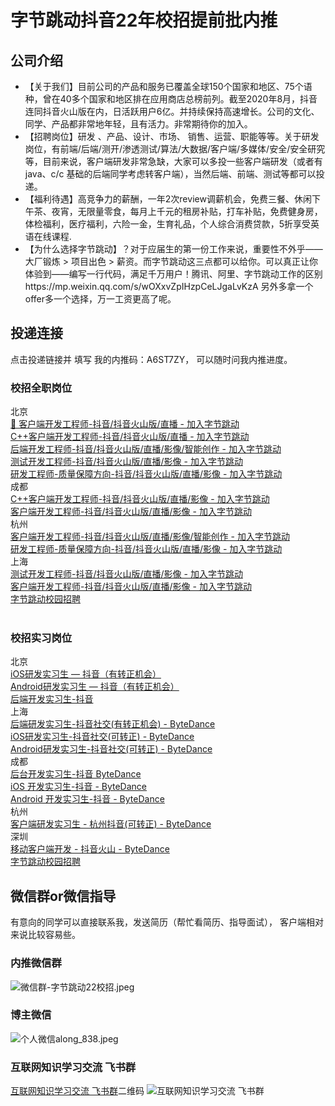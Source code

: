 # 字节跳动抖音22年校招提前批内推

## 公司介绍
- 【关于我们】目前公司的产品和服务已覆盖全球150个国家和地区、75个语种，曾在40多个国家和地区排在应用商店总榜前列。截至2020年8月，抖音连同抖音火山版在内，日活跃用户6亿。并持续保持高速增长。公司的文化、同学、产品都非常地年轻，且有活力。非常期待你的加入。
- 【招聘岗位】研发 、产品、设计、市场、 销售、运营、职能等等。关于研发岗位，有前端/后端/测开/渗透测试/算法/大数据/客户端/多媒体/安全/安全研究等，目前来说，客户端研发非常急缺，大家可以多投一些客户端研发（或者有java、c/c 基础的后端同学考虑转客户端），当然后端、前端、测试等都可以投递。
- 【福利待遇】高竞争力的薪酬，一年2次review调薪机会，免费三餐、休闲下午茶、夜宵，无限量零食，每月上千元的租房补贴，打车补贴，免费健身房，体检福利，医疗福利，六险一金，生育礼品，个人综合消费贷款，5折享受英语在线课程.
- 【为什么选择字节跳动】？对于应届生的第一份工作来说，重要性不外乎——大厂锻炼 > 项目出色 > 薪资。而字节跳动这三点都可以给你。可以真正让你体验到——编写一行代码，满足千万用户！腾讯、阿里、字节跳动工作的区别https://mp.weixin.qq.com/s/wOXxvZpIHzpCeLJgaLvKzA 另外多拿一个offer多一个选择，万一工资更高了呢。


## 投递连接
点击投递链接并 填写 我的内推码：A6ST7ZY， 可以随时问我内推进度。​
### 校招全职岗位
<div>
	北京
</div>
<div>
	<a href="https://jobs.bytedance.com/campus/position/6980177119188519181/detail?referral_code=A6ST7ZY" target="_blank">🔸
客户端开发工程师-抖音/抖音火山版/直播 - 加入字节跳动</a><br />
<a href="https://jobs.bytedance.com/campus/position/6980177119193581861/detail?referral_code=A6ST7ZY" target="_blank">C++客户端开发工程师-抖音/抖音火山版/直播 - 加入字节跳动</a><br />
<a href="https://jobs.bytedance.com/campus/position/6979940962366867720/detail?referral_code=A6ST7ZY" target="_blank">后端开发工程师-抖音/抖音火山版/直播/影像/智能创作 - 加入字节跳动</a><br />
<a href="https://jobs.bytedance.com/campus/position/6982030728008698120/detail?referral_code=A6ST7ZY" target="_blank">测试开发工程师-抖音/抖音火山版/直播/影像 - 加入字节跳动</a><br />
	<div>
		<a href="https://jobs.bytedance.com/campus/position/6981711300176333086/detail?referral_code=A6ST7ZY" target="_blank">研发工程师-质量保障方向-抖音/抖音火山版/直播/影像 - 加入字节跳动</a>
	</div>
	<div>
		成都
	</div>
<a href="https://jobs.bytedance.com/campus/position/6982032100682909982/detail?referral_code=A6ST7ZY" target="_blank">C++客户端开发工程师-抖音/抖音火山版/直播/影像 - 加入字节跳动</a><br />
	<div>
		<a href="https://jobs.bytedance.com/campus/position/6982032000908282142/detail?referral_code=A6ST7ZY" target="_blank">客户端开发工程师-抖音/抖音火山版/直播/影像 - 加入字节跳动</a>
	</div>
	<div>
		杭州
	</div>
<a href="https://jobs.bytedance.com/campus/position/6982372885907573000/detail?referral_code=A6ST7ZY" target="_blank">客户端开发工程师-抖音/抖音火山版/直播/影像/智能创作 - 加入字节跳动</a><br />
	<div>
		<a href="https://jobs.bytedance.com/campus/position/6982024855614097677/detail?referral_code=A6ST7ZY" target="_blank">研发工程师-质量保障方向-抖音/抖音火山版/直播/影像 - 加入字节跳动</a>
	</div>
	<div>
		上海
	</div>
<a href="https://jobs.bytedance.com/campus/position/6982025085671196964/detail?referral_code=A6ST7ZY" target="_blank">测试开发工程师-抖音/抖音火山版/直播/影像 - 加入字节跳动</a><br />
<a href="https://jobs.bytedance.com/campus/position/6979510873506728206/detail?referral_code=A6ST7ZY" target="_blank">客户端开发工程师-抖音/抖音火山版/直播/影像 - 加入字节跳动</a><br />
<a href="https://jobs.bytedance.com/campus/position?keywords=%E6%8A%96%E9%9F%B3%E7%81%AB%E5%B1%B1%E7%89%88&amp;category=&amp;location=&amp;project=&amp;type=2&amp;job_hot_flag=&amp;current=1&amp;limit=10" target="_blank">字节跳动校园招聘</a> 
</div>
<div>
	<br />
</div>

### 校招实习岗位

<div>
	北京
</div>
<div>
	<a href="https://job.toutiao.com/s/eHMna1X" target="_blank">iOS研发实习生 — 抖音（有转正机会）</a><br />
	<div>
		<a href="https://job.toutiao.com/s/eHMWbyE" target="_blank">Android研发实习生 — 抖音（有转正机会）</a>
	</div>
	<div>
		<a href="https://job.toutiao.com/s/eHMvU1X" target="_blank">后端开发实习生-抖音</a>
	</div>
	<div>
		<span>上海</span><br />
	</div>
	<div>
		<a href="https://job.toutiao.com/s/eHM3K87" target="_blank">后端研发实习生-抖音社交(有转正机会) - ByteDance</a>
	</div>
<a href="https://job.toutiao.com/s/eHM3yhb" target="_blank">iOS研发实习生-抖音社交(可转正) - ByteDance</a><br />
	<div>
		<a href="https://job.toutiao.com/s/eHrYV3C" target="_blank">Android研发实习生-抖音社交(可转正) - ByteDance</a>
	</div>
	<div>
		成都
	</div>
<a href="https://job.toutiao.com/s/eHrFQGa" target="_blank">后台开发实习生-抖音 ByteDance</a><br />
<a href="https://job.toutiao.com/s/eHMtX5L" target="_blank">iOS 开发实习生-抖音 - ByteDance</a><br />
	<div>
		<a href="https://job.toutiao.com/s/eHMv7Ap" target="_blank">Android 开发实习生-抖音 - ByteDance</a>
	</div>
	<div>
		<span>杭州</span><span></span><br />
	</div>
	<div>
		<a href="https://job.toutiao.com/s/eHM3TRv" target="_blank">客户端研发实习生 - 杭州抖音(可转正) - ByteDance</a>
	</div>
	<div>
		深圳
	</div>
<a href="https://job.toutiao.com/s/eHMne5x" target="_blank">移动客户端开发 - 抖音火山 - ByteDance</a><br />
<a href="https://jobs.bytedance.com/campus/position?keywords=%E6%8A%96%E9%9F%B3&amp;category=6704215862603155720,6704215862557018372,6704215886108035339,6704215956018694411,6704215957146962184,6704215897130666254,6704215963966900491,6704215958816295181,6704215888985327886,6704216109274368264,6704216635923761412,6704217321877014787,6704219452277262596,6704219534724696331,6704216296701036811&amp;location=&amp;project=&amp;type=3&amp;job_hot_flag=&amp;current=1&amp;limit=10" target="_blank">字节跳动校园招聘</a>&nbsp;
</div>




## 微信群or微信指导
有意向的同学可以直接联系我，发送简历（帮忙看简历、指导面试）， 客户端相对来说比较容易些。 
### 内推微信群
![微信群-字节跳动22校招.jpeg](/img/微信群-字节跳动22校招.jpeg)
### 博主微信
![个人微信along_838.jpeg](/img/个人微信along_838.jpeg)
### 互联网知识学习交流 飞书群
[互联网知识学习交流 飞书群](https://qkj5yux2b9.feishu.cn/invite/member/A5qpIhmi2JXqMZsS)二维码
![互联网知识学习交流 飞书群](/img/飞书学习群.png)
